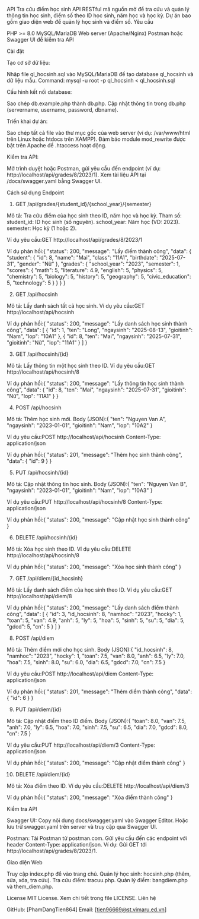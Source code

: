 API Tra cứu điểm học sinh
API RESTful mã nguồn mở để tra cứu và quản lý thông tin học sinh, điểm số theo ID học sinh, năm học và học kỳ. Dự án bao gồm giao diện web để quản lý học sinh và điểm số.
Yêu cầu

PHP >= 8.0
MySQL/MariaDB
Web server (Apache/Nginx)
Postman hoặc Swagger UI để kiểm tra API

Cài đặt

Tạo cơ sở dữ liệu:

Nhập file ql_hocsinh.sql vào MySQL/MariaDB để tạo database ql_hocsinh và dữ liệu mẫu.
Command: mysql -u root -p ql_hocsinh < ql_hocsinh.sql


Cấu hình kết nối database:

Sao chép db.example.php thành db.php.
Cập nhật thông tin trong db.php (servername, username, password, dbname).


Triển khai dự án:

Sao chép tất cả file vào thư mục gốc của web server (ví dụ: /var/www/html trên Linux hoặc htdocs trên XAMPP).
Đảm bảo module mod_rewrite được bật trên Apache để .htaccess hoạt động.


Kiểm tra API:

Mở trình duyệt hoặc Postman, gửi yêu cầu đến endpoint (ví dụ: http://localhost/api/grades/8/2023/1).
Xem tài liệu API tại /docs/swagger.yaml bằng Swagger UI.



Cách sử dụng
Endpoint
1. GET /api/grades/{student_id}/{school_year}/{semester}

Mô tả: Tra cứu điểm của học sinh theo ID, năm học và học kỳ.
Tham số:
student_id: ID học sinh (số nguyên).
school_year: Năm học (VD: 2023).
semester: Học kỳ (1 hoặc 2).


Ví dụ yêu cầu:GET http://localhost/api/grades/8/2023/1


Ví dụ phản hồi:{
  "status": 200,
  "message": "Lấy điểm thành công",
  "data": {
    "student": {
      "id": 8,
      "name": "Mai",
      "class": "11A1",
      "birthdate": "2025-07-31",
      "gender": "Nữ"
    },
    "grades": {
      "school_year": "2023",
      "semester": 1,
      "scores": {
        "math": 5,
        "literature": 4.9,
        "english": 5,
        "physics": 5,
        "chemistry": 5,
        "biology": 5,
        "history": 5,
        "geography": 5,
        "civic_education": 5,
        "technology": 5
      }
    }
  }
}



2. GET /api/hocsinh

Mô tả: Lấy danh sách tất cả học sinh.
Ví dụ yêu cầu:GET http://localhost/api/hocsinh


Ví dụ phản hồi:{
  "status": 200,
  "message": "Lấy danh sách học sinh thành công",
  "data": [
    {
      "id": 1,
      "ten": "Long",
      "ngaysinh": "2025-08-13",
      "gioitinh": "Nam",
      "lop": "10A1"
    },
    {
      "id": 8,
      "ten": "Mai",
      "ngaysinh": "2025-07-31",
      "gioitinh": "Nữ",
      "lop": "11A1"
    }
  ]
}



3. GET /api/hocsinh/{id}

Mô tả: Lấy thông tin một học sinh theo ID.
Ví dụ yêu cầu:GET http://localhost/api/hocsinh/8


Ví dụ phản hồi:{
  "status": 200,
  "message": "Lấy thông tin học sinh thành công",
  "data": {
    "id": 8,
    "ten": "Mai",
    "ngaysinh": "2025-07-31",
    "gioitinh": "Nữ",
    "lop": "11A1"
  }
}



4. POST /api/hocsinh

Mô tả: Thêm học sinh mới.
Body (JSON):{
  "ten": "Nguyen Van A",
  "ngaysinh": "2023-01-01",
  "gioitinh": "Nam",
  "lop": "10A2"
}


Ví dụ yêu cầu:POST http://localhost/api/hocsinh
Content-Type: application/json


Ví dụ phản hồi:{
  "status": 201,
  "message": "Thêm học sinh thành công",
  "data": {
    "id": 9
  }
}



5. PUT /api/hocsinh/{id}

Mô tả: Cập nhật thông tin học sinh.
Body (JSON):{
  "ten": "Nguyen Van B",
  "ngaysinh": "2023-01-01",
  "gioitinh": "Nam",
  "lop": "10A3"
}


Ví dụ yêu cầu:PUT http://localhost/api/hocsinh/8
Content-Type: application/json


Ví dụ phản hồi:{
  "status": 200,
  "message": "Cập nhật học sinh thành công"
}



6. DELETE /api/hocsinh/{id}

Mô tả: Xóa học sinh theo ID.
Ví dụ yêu cầu:DELETE http://localhost/api/hocsinh/8


Ví dụ phản hồi:{
  "status": 200,
  "message": "Xóa học sinh thành công"
}



7. GET /api/diem/{id_hocsinh}

Mô tả: Lấy danh sách điểm của học sinh theo ID.
Ví dụ yêu cầu:GET http://localhost/api/diem/8


Ví dụ phản hồi:{
  "status": 200,
  "message": "Lấy danh sách điểm thành công",
  "data": [
    {
      "id": 3,
      "id_hocsinh": 8,
      "namhoc": "2023",
      "hocky": 1,
      "toan": 5,
      "van": 4.9,
      "anh": 5,
      "ly": 5,
      "hoa": 5,
      "sinh": 5,
      "su": 5,
      "dia": 5,
      "gdcd": 5,
      "cn": 5
    }
  ]
}



8. POST /api/diem

Mô tả: Thêm điểm mới cho học sinh.
Body (JSON):{
  "id_hocsinh": 8,
  "namhoc": "2023",
  "hocky": 1,
  "toan": 7.5,
  "van": 8.0,
  "anh": 6.5,
  "ly": 7.0,
  "hoa": 7.5,
  "sinh": 8.0,
  "su": 6.0,
  "dia": 6.5,
  "gdcd": 7.0,
  "cn": 7.5
}


Ví dụ yêu cầu:POST http://localhost/api/diem
Content-Type: application/json


Ví dụ phản hồi:{
  "status": 201,
  "message": "Thêm điểm thành công",
  "data": {
    "id": 6
  }
}



9. PUT /api/diem/{id}

Mô tả: Cập nhật điểm theo ID điểm.
Body (JSON):{
  "toan": 8.0,
  "van": 7.5,
  "anh": 7.0,
  "ly": 6.5,
  "hoa": 7.0,
  "sinh": 7.5,
  "su": 6.5,
  "dia": 7.0,
  "gdcd": 8.0,
  "cn": 7.5
}


Ví dụ yêu cầu:PUT http://localhost/api/diem/3
Content-Type: application/json


Ví dụ phản hồi:{
  "status": 200,
  "message": "Cập nhật điểm thành công"
}



10. DELETE /api/diem/{id}

Mô tả: Xóa điểm theo ID.
Ví dụ yêu cầu:DELETE http://localhost/api/diem/3


Ví dụ phản hồi:{
  "status": 200,
  "message": "Xóa điểm thành công"
}



Kiểm tra API

Swagger UI:
Copy nội dung docs/swagger.yaml vào Swagger Editor.
Hoặc lưu trữ swagger.yaml trên server và truy cập qua Swagger UI.


Postman:
Tải Postman từ postman.com.
Gửi yêu cầu đến các endpoint với header Content-Type: application/json.
Ví dụ: Gửi GET tới http://localhost/api/grades/8/2023/1.



Giao diện Web

Truy cập index.php để vào trang chủ.
Quản lý học sinh: hocsinh.php (thêm, sửa, xóa, tra cứu).
Tra cứu điểm: tracuu.php.
Quản lý điểm: bangdiem.php và them_diem.php.

License
MIT License. Xem chi tiết trong file LICENSE.
Liên hệ

GitHub: [PhamDangTien864]
Email: [tien96669@st.vimaru.ed.vn]
